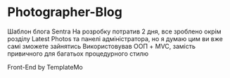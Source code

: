 # Photographer-Blog
Шаблон блога Sentra
На розробку потратив 2 дня, все зроблено окрім розділу Latest Photos та панелі адміністратора, но я думаю цим ви вже самі зможете зайнятись
Використовував ООП + MVC, замість привичного для багатьох процедурного стилю

Front-End by TemplateMo
